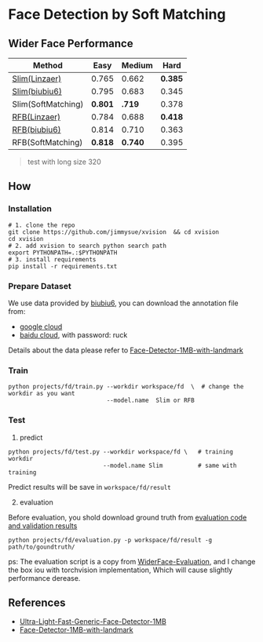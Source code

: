 # Face Detection by Soft Matching

## Wider Face Performance
 
 | Method             | Easy      | Medium    | Hard      |
 | ------------------ | --------- | --------- | --------- |
 | [Slim(Linzaer)][1] | 0.765     | 0.662     | **0.385** |
 | [Slim(biubiu6)][2] | 0.795     | 0.683     | 0.345     |
 | Slim(SoftMatching) | **0.801** | **.719**  | 0.378     |
 | [RFB(Linzaer)][1]  | 0.784     | 0.688     | **0.418** |
 | [RFB(biubiu6)][2]  | 0.814     | 0.710     | 0.363     |
 | RFB(SoftMatching)  | **0.818** | **0.740** | 0.395     |

> test with long size 320

## How 

### Installation

```shell
# 1. clone the repo
git clone https://github.com/jimmysue/xvision  && cd xvision  
cd xvision
# 2. add xvision to search python search path
export PYTHONPATH=.:$PYTHONPATH  
# 3. install requirements
pip install -r requirements.txt
```

### Prepare Dataset

We use data provided by [biubiu6][2], you can download the annotation file from:
- [google cloud][google cloud] 
- [baidu cloud][], with password: ruck

Details about the data please refer to [Face-Detector-1MB-with-landmark][2]

### Train 

```shell
python projects/fd/train.py --workdir workspace/fd  \  # change the workdir as you want
                            --model.name  Slim or RFB
```

### Test

1. predict 
```shell
python projects/fd/test.py --workdir workspace/fd \   # training workdir
                           --model.name Slim          # same with training
```
Predict results will be save in `workspace/fd/result`

2. evaluation

Before evaluation, you shold download ground truth from [evaluation code and validation results](http://shuoyang1213.me/WIDERFACE/support/eval_script/eval_tools.zip)

```
python projects/fd/evaluation.py -p workspace/fd/result -g path/to/goundtruth/
```

ps: The evaluation script is a copy from [WiderFace-Evaluation][WiderFace-Evaluation], 
and I change the box iou  with torchvision implementation, Which will cause slightly performance derease. 


## References

- [Ultra-Light-Fast-Generic-Face-Detector-1MB][1]
- [Face-Detector-1MB-with-landmark][2]


[1]: Ultra-Light-Fast-Generic-Face-Detector-1MB
[2]: https://github.com/biubug6/Face-Detector-1MB-with-landmark
[google cloud]: https://drive.google.com/open?id=11UGV3nbVv1x9IC--_tK3Uxf7hA6rlbsS
[baidu cloud]: https://pan.baidu.com/s/1jIp9t30oYivrAvrgUgIoLQ
[WiderFace-Evaluation]: https://github.com/wondervictor/WiderFace-Evaluation